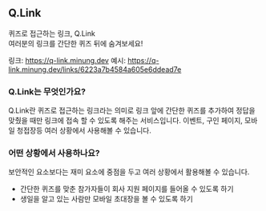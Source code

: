 ## Q.Link

퀴즈로 접근하는 링크, Q.Link  
여러분의 링크를 간단한 퀴즈 뒤에 숨겨보세요!

링크: https://q-link.minung.dev
예시: https://q-link.minung.dev/links/6223a7b4584a605e6ddead7e

### Q.Link는 무엇인가요?

Q.Link란 퀴즈로 접근하는 링크라는 의미로
링크 앞에 간단한 퀴즈를 추가하여 정답을 맞췄을 때만 링크에 접속 할 수 있도록 해주는 서비스입니다.
이벤트, 구인 페이지, 모바일 청접장등 여러 상황에서 사용해볼 수 있습니다.

### 어떤 상황에서 사용하나요?

보안적인 요소보다는 재미 요소에 중점을 두고 여러 상황에서 활용해볼 수 있습니다.

- 간단한 퀴즈를 맞춘 참가자들이 회사 지원 페이지를 들어올 수 있도록 하기
- 생일을 알고 있는 사람만 모바일 초대장을 볼 수 있도록 하기
